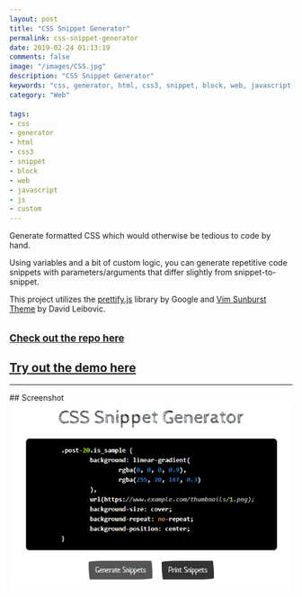 ```yaml
---
layout: post
title: "CSS Snippet Generator"
permalink: css-snippet-generator
date: 2019-02-24 01:13:19
comments: false
image: "/images/CSS.jpg"
description: "CSS Snippet Generator"
keywords: "css, generator, html, css3, snippet, block, web, javascript, js, custom"
category: "Web"

tags:
- css
- generator
- html
- css3
- snippet
- block
- web
- javascript
- js
- custom
---
```


Generate formatted CSS which would otherwise be tedious to code by hand.

Using variables and a bit of custom logic, you can generate repetitive code snippets with parameters/arguments that differ slightly from snippet-to-snippet.

This project utilizes the <a href="https://github.com/google/code-prettify" target="_blank">prettify.js</a> library by Google and <a href="https://github.com/google/code-prettify/blob/master/styles/sunburst.css" target="_blank">Vim Sunburst Theme</a> by David Leibovic.

## <small><a href="https://github.com/ThatChocolateGuy/CSS-Snippet-Generator" target="_blank">Check out the repo here</a></small>

## <a href="https://thatxrguy.com/CSS-Snippet-Generator/" target="_blank">Try out the demo here</a>
<hr>
## Screenshot
<a href="https://thatxrguy.com/CSS-Snippet-Generator/" target="_blank" alt="Snippet Generator"><img src="/Screenshots/css-generator.png?raw=true"></a>